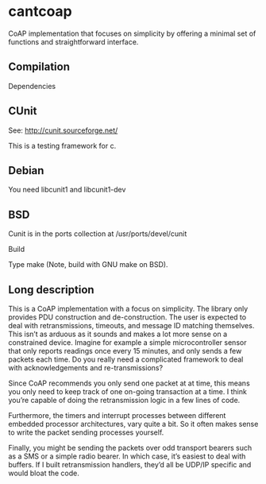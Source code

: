 cantcoap
========

CoAP implementation that focuses on simplicity by offering a minimal set of functions and straightforward interface.

Compilation
-----------

Dependencies

## CUnit 

See: http://cunit.sourceforge.net/

This is a testing framework for c. 

## Debian

You need libcunit1 and libcunit1-dev

## BSD

Cunit is in the ports collection at /usr/ports/devel/cunit

Build

Type make (Note, build with GNU make on BSD).

Long description
----------------

This is a CoAP implementation with a focus on simplicity. The library only provides PDU construction and de-construction.
The user is expected to deal with retransmissions, timeouts, and message ID matching themselves. This isn’t as arduous as it sounds and makes a lot more sense on a constrained device.
Imagine for example a simple microcontroller sensor that only reports readings once every 15 minutes, and only sends a few packets each time. Do you really need a complicated framework to deal with acknowledgements and re-transmissions?

Since CoAP recommends you only send one packet at at time, this means you only need to keep track of one on-going transaction at a time. I think you’re capable of doing the retransmission logic in a few lines of code.

Furthermore, the timers and interrupt processes between different embedded processor architectures, vary quite a bit. So it often makes sense to write the packet sending processes yourself.

Finally, you might be sending the packets over odd transport bearers such as a SMS or a simple radio bearer. In which case, it’s easiest to deal with buffers. If I built retransmission handlers, they’d all be UDP/IP specific and would bloat the code.
